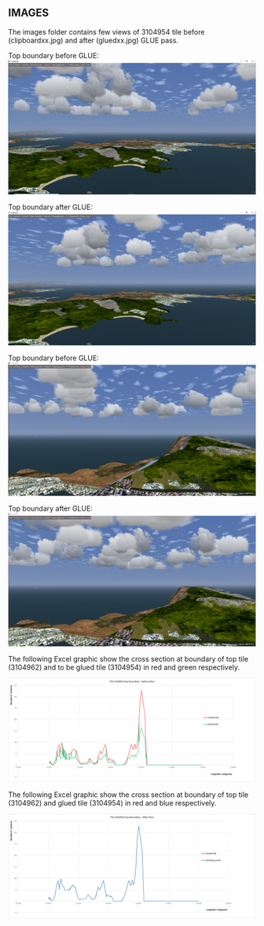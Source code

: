 ## IMAGES ##

The images folder contains few views of 3104954 tile before (clipboardxx.jpg) and after (gluedxx.jpg) GLUE pass.

Top boundary before GLUE:
![Tile 3104954 top boundary before glue](/IMAGES/Clipboard01.jpg)

Top boundary after GLUE:
![Tile 3104954 top boundary after glue](/IMAGES/glued01.jpg)

Top boundary before GLUE:
![Tile 3104954 top boundary before glue](/IMAGES/Clipboard02.jpg)

Top boundary after GLUE:
![Tile 3104954 top boundary after glue](/IMAGES/glued02.jpg)

The following Excel graphic show the cross section at boundary of top tile (3104962) and to be glued tile (3104954) in red and green respectively.

![Cross section at top boundary before glue](/IMAGES/TBTbefore.png)

The following Excel graphic show the cross section at boundary of top tile (3104962) and glued tile (3104954) in red and blue respectively.

![Cross section at top boundary after glue](/IMAGES/TBTafter.png)
